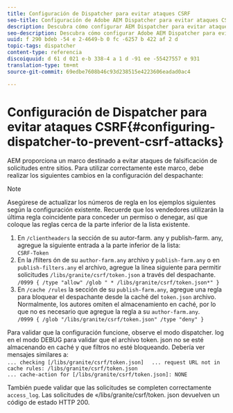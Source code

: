 ```yaml
---
title: Configuración de Dispatcher para evitar ataques CSRF
seo-title: Configuración de Adobe AEM Dispatcher para evitar ataques CSRF
description: Descubra cómo configurar AEM Dispatcher para evitar ataques de falsificación de solicitudes entre sitios.
seo-description: Descubra cómo configurar Adobe AEM Dispatcher para evitar ataques de falsificación de solicitudes entre sitios.
uuid: f 290 bdeb -54 e 2-4649-b 0 fc -6257 b 422 af 2 d
topic-tags: dispatcher
content-type: referencia
discoiquuid: d 61 d 021 e-b 338-4 a 1 d -91 ee -55427557 e 931
translation-type: tm+mt
source-git-commit: 69edbe7608b46c93d238515e4223606eadad0ac4

---
```



# Configuración de Dispatcher para evitar ataques CSRF{#configuring-dispatcher-to-prevent-csrf-attacks}

AEM proporciona un marco destinado a evitar ataques de falsificación de solicitudes entre sitios. Para utilizar correctamente este marco, debe realizar los siguientes cambios en la configuración del despachante:

>[!NOTE]
>
>Asegúrese de actualizar los números de regla en los ejemplos siguientes según la configuración existente. Recuerde que los vendedores utilizarán la última regla coincidente para conceder un permiso o denegar, así que coloque las reglas cerca de la parte inferior de la lista existente.

1. En `/clientheaders` la sección de su autor-farm. any y publish-farm. any, agregue la siguiente entrada a la parte inferior de la lista:\
   `CSRF-Token`
1. En la /filters ón de su `author-farm.any` archivo y `publish-farm.any` o en `publish-filters.any` el archivo, agregue la línea siguiente para permitir solicitudes `/libs/granite/csrf/token.json` a través del despachante.\
   `/0999 { /type "allow" /glob " * /libs/granite/csrf/token.json*" }`
1. En `/cache /rules` la sección de su `publish-farm.any`, agregue una regla para bloquear el despachante desde la caché del `token.json` archivo. Normalmente, los autores omiten el almacenamiento en caché, por lo que no es necesario que agregue la regla a su `author-farm.any`.\
   `/0999 { /glob "/libs/granite/csrf/token.json" /type "deny" }`

Para validar que la configuración funcione, observe el modo dispatcher. log en el modo DEBUG para validar que el archivo token. json no se esté almacenando en caché y que filtros no esté bloqueando. Debería ver mensajes similares a:\
`... checking [/libs/granite/csrf/token.json]  `
`... request URL not in cache rules: /libs/granite/csrf/token.json`\
`... cache-action for [/libs/granite/csrf/token.json]: NONE`

También puede validar que las solicitudes se completen correctamente `access_log`. Las solicitudes de «/libs/granite/csrf/token. json devuelven un código de estado HTTP 200.
